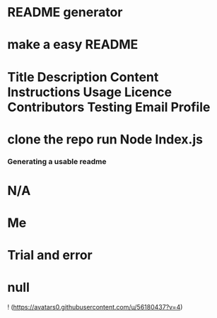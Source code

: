 # README generator
# make a easy README
# Title Description Content Instructions Usage Licence Contributors Testing Email Profile
# clone the repo run Node Index.js
### Generating a usable readme
# N/A
# Me
# Trial and error
# null
! (https://avatars0.githubusercontent.com/u/56180437?v=4)
